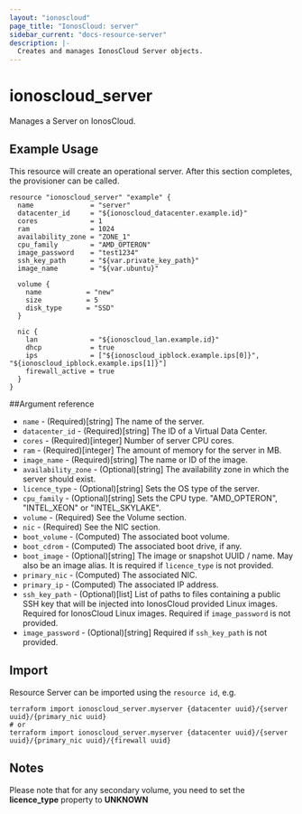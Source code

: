 ```yaml
---
layout: "ionoscloud"
page_title: "IonosCloud: server"
sidebar_current: "docs-resource-server"
description: |-
  Creates and manages IonosCloud Server objects.
---
```


# ionoscloud_server

Manages a Server on IonosCloud.

## Example Usage

This resource will create an operational server. After this section completes, the provisioner can be called.

```hcl
resource "ionoscloud_server" "example" {
  name              = "server"
  datacenter_id     = "${ionoscloud_datacenter.example.id}"
  cores             = 1
  ram               = 1024
  availability_zone = "ZONE_1"
  cpu_family        = "AMD_OPTERON"
  image_password    = "test1234"
  ssh_key_path      = "${var.private_key_path}"
  image_name        = "${var.ubuntu}"

  volume {
    name           = "new"
    size           = 5
    disk_type      = "SSD"
  }

  nic {
    lan             = "${ionoscloud_lan.example.id}"
    dhcp            = true
    ips             = ["${ionoscloud_ipblock.example.ips[0]}", "${ionoscloud_ipblock.example.ips[1]}"]
    firewall_active = true
  }
}
```

##Argument reference

- `name` - (Required)[string] The name of the server.
- `datacenter_id` - (Required)[string] The ID of a Virtual Data Center.
- `cores` - (Required)[integer] Number of server CPU cores.
- `ram` - (Required)[integer] The amount of memory for the server in MB.
- `image_name` - (Required)[string] The name or ID of the image.
- `availability_zone` - (Optional)[string] The availability zone in which the server should exist.
- `licence_type` - (Optional)[string] Sets the OS type of the server.
- `cpu_family` - (Optional)[string] Sets the CPU type. "AMD_OPTERON", "INTEL_XEON" or "INTEL_SKYLAKE".
- `volume` - (Required) See the Volume section.
- `nic` - (Required) See the NIC section.
- `boot_volume` - (Computed) The associated boot volume.
- `boot_cdrom` - (Computed) The associated boot drive, if any.
- `boot_image` - (Optional)[string] The image or snapshot UUID / name. May also be an image alias. It is required if `licence_type` is not provided.
- `primary_nic` - (Computed) The associated NIC.
- `primary_ip` - (Computed) The associated IP address.
- `ssh_key_path` - (Optional)[list] List of paths to files containing a public SSH key that will be injected into IonosCloud provided Linux images. Required for IonosCloud Linux images. Required if `image_password` is not provided.
- `image_password` - (Optional)[string] Required if `ssh_key_path` is not provided.

## Import

Resource Server can be imported using the `resource id`, e.g.

```shell
terraform import ionoscloud_server.myserver {datacenter uuid}/{server uuid}/{primary_nic uuid}
# or
terraform import ionoscloud_server.myserver {datacenter uuid}/{server uuid}/{primary_nic uuid}/{firewall uuid}
```

## Notes

Please note that for any secondary volume, you need to set the **licence_type** property to **UNKNOWN**
